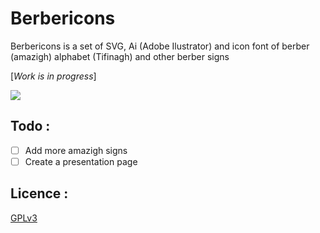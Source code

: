 
Berbericons 
================

Berbericons is a set of SVG, Ai (Adobe Ilustrator) and icon font of berber (amazigh) alphabet (Tifinagh) and other berber signs 

[*Work is in progress*]

<img align="center" src="https://raw.githubusercontent.com/benahm/berbericons/master/Capture.PNG"/>

## Todo :
- [ ] Add more amazigh signs 
- [ ] Create a presentation page 

## Licence :
[GPLv3](http://www.gnu.org/licenses/gpl.txt)
